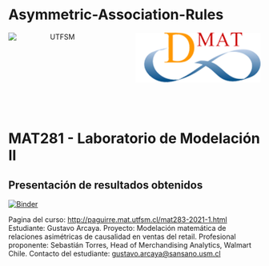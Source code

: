 # Asymmetric-Association-Rules
<header>
<img src="https://upload.wikimedia.org/wikipedia/commons/4/47/Logo_UTFSM.png" width=200 alt="UTFSM" align="left"/>
<img src="./images/dmat.png" alt="DMAT" align="right"/>
</header>
</br></br></br></br></br>

</br>
</br>

# MAT281 - Laboratorio de Modelación II

## Presentación de resultados obtenidos 


[![Binder](https://mybinder.org/badge_logo.svg)](https://mybinder.org/v2/gh/GustavoAnkelen/mat281_portfolio.git/master?urlpath=lab)

Pagina del curso: http://paguirre.mat.utfsm.cl/mat283-2021-1.html
    Estudiante: Gustavo Arcaya.
    Proyecto: Modelación matemática de relaciones asimétricas de causalidad en ventas del retail.
    Profesional proponente: Sebastián Torres, Head of Merchandising Analytics, Walmart Chile.
Contacto del estudiante: gustavo.arcaya@sansano.usm.cl

